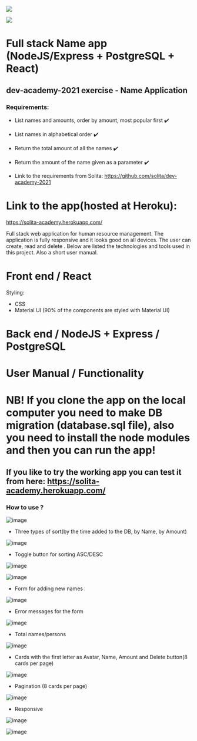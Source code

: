 ![](https://j.gifs.com/vlnKM0.gif)

![](https://j.gifs.com/XLZMV8.gif)

# Full stack Name app (NodeJS/Express + PostgreSQL + React)

## dev-academy-2021 exercise - Name Application

### Requirements:

- List names and amounts, order by amount, most popular first :heavy_check_mark:
- List names in alphabetical order :heavy_check_mark:
- Return the total amount of all the names :heavy_check_mark:
- Return the amount of the name given as a parameter :heavy_check_mark:

- Link to the requirements from Solita: https://github.com/solita/dev-academy-2021

# Link to the app(hosted at Heroku):

https://solita-academy.herokuapp.com/

Full stack web application for human resource management. The application is fully responsive and it looks good on all devices. The user can create, read and delete . Below are listed the technologies and tools used in this project. Also a short user manual.

# Front end / React

Styling:

- CSS
- Material UI (90% of the components are styled with Material UI)

# Back end / NodeJS + Express / PostgreSQL

# User Manual / Functionality

# NB! If you clone the app on the local computer you need to make DB migration (database.sql file), also you need to install the node modules and then you can run the app!

## If you like to try the working app you can test it from here: https://solita-academy.herokuapp.com/

### How to use ?

![image](https://user-images.githubusercontent.com/55087458/105629081-97f56f00-5e49-11eb-9a1f-3f7426b726dc.png)

- Three types of sort(by the time added to the DB, by Name, by Amount)

![image](https://user-images.githubusercontent.com/55087458/105629100-afccf300-5e49-11eb-9322-f6b467d4265d.png)

- Toggle button for sorting ASC/DESC

![image](https://user-images.githubusercontent.com/55087458/105629193-40a3ce80-5e4a-11eb-9837-70f51c572c90.png)

![image](https://user-images.githubusercontent.com/55087458/105629217-616c2400-5e4a-11eb-9909-9ceece6ee745.png)

- Form for adding new names

![image](https://user-images.githubusercontent.com/55087458/105629258-9aa49400-5e4a-11eb-96eb-0993292450e6.png)

- Error messages for the form

![image](https://user-images.githubusercontent.com/55087458/105629274-b314ae80-5e4a-11eb-8ea0-315c1c3d4052.png)

- Total names/persons

![image](https://user-images.githubusercontent.com/55087458/105629303-e48d7a00-5e4a-11eb-9790-4e301a4f75e2.png)

- Cards with the first letter as Avatar, Name, Amount and Delete button(8 cards per page)

![image](https://user-images.githubusercontent.com/55087458/105629344-27e7e880-5e4b-11eb-90e1-9c178f9c5923.png)

- Pagination (8 cards per page)

![image](https://user-images.githubusercontent.com/55087458/105629386-5d8cd180-5e4b-11eb-865d-7ffe6b47861f.png)

- Responsive

![image](https://user-images.githubusercontent.com/55087458/105629417-8745f880-5e4b-11eb-87ea-aba4e7ff6d4a.png)

![image](https://user-images.githubusercontent.com/55087458/105629447-9f1d7c80-5e4b-11eb-9181-93e5d8078fd3.png)
